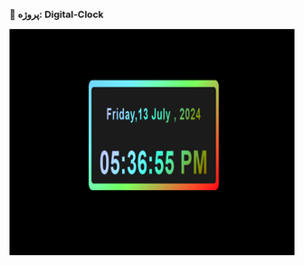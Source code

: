 ### 📑 پروژه: Digital-Clock

<img src="https://github.com/aligoodini/digital-clock/blob/main/Screenshot%202024-07-13%20173701.png" alt="drawing" style="width:900px; height:400px"/>
